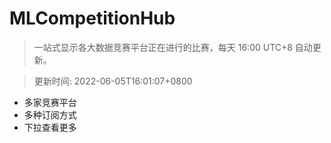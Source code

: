 # MLCompetitionHub

> 一站式显示各大数据竞赛平台正在进行的比赛，每天 16:00 UTC+8 自动更新。
  
> 更新时间: 2022-06-05T16:01:07+0800 

* 多家竞赛平台
* 多种订阅方式
* 下拉查看更多